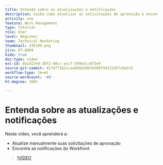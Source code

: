 ```yaml
---
title: Entenda sobre as atualizações e notificações
description: Saiba como atualizar as solicitações de aprovação e encontrar as notificações no Workfront.
activity: use
feature: Work Management
type: Tutorial
role: User
level: Beginner
team: Technical Marketing
thumbnail: 335109.png
jira: KT-8809
hide: true
doc-type: video
exl-id: 8b1d17e9-30f2-40cc-accf-599e3cc8f5e9
source-git-commit: d17df7162ccaab6b62db34209f50131927c0a532
workflow-type: tm+mt
source-wordcount: '40'
ht-degree: 100%

---
```


# Entenda sobre as atualizações e notificações

Neste vídeo, você aprenderá a:

* Atualize manualmente suas solicitações de aprovação
* Encontre as notificações do Workfront

>[!VIDEO](https://video.tv.adobe.com/v/335109/?quality=12&learn=on&enablevpops)

<!---
learn more URLS
Tag others on updates
Update work
--->
